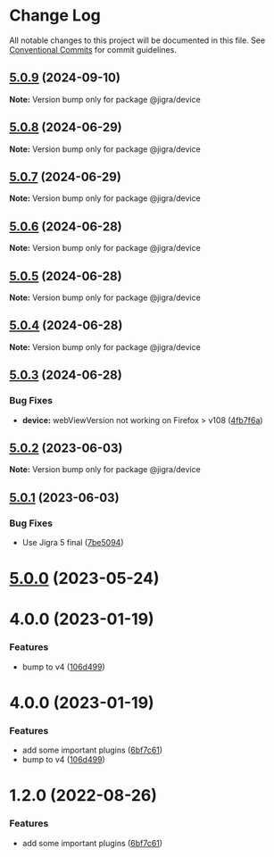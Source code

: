 # Change Log

All notable changes to this project will be documented in this file.
See [Conventional Commits](https://conventionalcommits.org) for commit guidelines.

## [5.0.9](https://github.com/familyjs/jigra-plugins/compare/@jigra/device@5.0.8...@jigra/device@5.0.9) (2024-09-10)

**Note:** Version bump only for package @jigra/device

## [5.0.8](https://github.com/familyjs/jigra-plugins/compare/@jigra/device@5.0.7...@jigra/device@5.0.8) (2024-06-29)

**Note:** Version bump only for package @jigra/device

## [5.0.7](https://github.com/familyjs/jigra-plugins/compare/@jigra/device@5.0.6...@jigra/device@5.0.7) (2024-06-29)

**Note:** Version bump only for package @jigra/device

## [5.0.6](https://github.com/familyjs/jigra-plugins/compare/@jigra/device@5.0.5...@jigra/device@5.0.6) (2024-06-28)

**Note:** Version bump only for package @jigra/device

## [5.0.5](https://github.com/familyjs/jigra-plugins/compare/@jigra/device@5.0.4...@jigra/device@5.0.5) (2024-06-28)

**Note:** Version bump only for package @jigra/device

## [5.0.4](https://github.com/familyjs/jigra-plugins/compare/@jigra/device@5.0.3...@jigra/device@5.0.4) (2024-06-28)

**Note:** Version bump only for package @jigra/device

## [5.0.3](https://github.com/familyjs/jigra-plugins/compare/@jigra/device@5.0.2...@jigra/device@5.0.3) (2024-06-28)

### Bug Fixes

- **device:** webViewVersion not working on Firefox > v108 ([4fb7f6a](https://github.com/familyjs/jigra-plugins/commit/4fb7f6aca8ec45d7beef09c538f55b3861c2198b))

## [5.0.2](https://github.com/familyjs/jigra-plugins/compare/@jigra/device@5.0.1...@jigra/device@5.0.2) (2023-06-03)

**Note:** Version bump only for package @jigra/device

## [5.0.1](https://github.com/familyjs/jigra-plugins/compare/@jigra/device@5.0.0...@jigra/device@5.0.1) (2023-06-03)

### Bug Fixes

- Use Jigra 5 final ([7be5094](https://github.com/familyjs/jigra-plugins/commit/7be509425c5cc9f21b1f9e78794b2c6b76ca7702))

# [5.0.0](https://github.com/familyjs/jigra-plugins/compare/@jigra/device@1.2.0...@jigra/device@5.0.0) (2023-05-24)

# 4.0.0 (2023-01-19)

### Features

- bump to v4 ([106d499](https://github.com/familyjs/jigra-plugins/commit/106d49991e82a0505a82571530b73fcda020e7e4))

# 4.0.0 (2023-01-19)

### Features

- add some important plugins ([6bf7c61](https://github.com/navify/jigra-plugins/commit/6bf7c61ba5ad99cf0474cb2cc9599d0f8fedeb45))
- bump to v4 ([106d499](https://github.com/navify/jigra-plugins/commit/106d49991e82a0505a82571530b73fcda020e7e4))

# 1.2.0 (2022-08-26)

### Features

- add some important plugins ([6bf7c61](https://github.com/navify/jigra-plugins/commit/6bf7c61ba5ad99cf0474cb2cc9599d0f8fedeb45))
